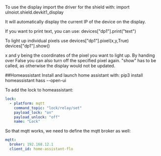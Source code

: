 To use the display import the driver for the shield with:
import ulnoiot.shield.devkit1_display

It will automatically display the current IP of the device on the display.

If you want to print text, you can use:
devices["dp1"].print("text")

To light up individual pixels use
devices["dp1"].pixel(x,y,True)
devices["dp1"].show()

x and y being the coordinates of the pixel you want to light up.
By handing over False you can also turn off the specified pixel again.
"show" has to be called, as otherwise the display would not be updated.

##Homeassistant
Install and launch home assistant with:
pip3 install homeassistant
hass --open-ui

To add the lock to homeassistant:
```yaml
lock:
  - platform: mqtt
    command_topic: "lock/relay/set"
    payload_lock: "on"
    payload_unlock: "off"
    name: "Lock"
```

So that mqtt works, we need to define the mqtt broker as well:
```yaml
mqtt:
  broker: 192.168.12.1
  client_id: home-assistant-flo
```

